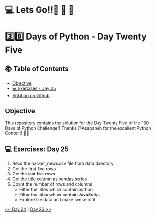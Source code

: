 #  💻 Lets Go!!🚀 🚀 🚀 

#  3️⃣0️⃣ Days of Python - Day Twenty Five

## 📚 Table of Contents
- [Objective](#objective)
- [💻 Exercises - Day 25](#-exercises-day-25)
- [Solution on Github](https://github.com/zidude1234/30_Days_of_Python/blob/main/Day%2025/Python%20Syntax/Day25%20Syntax%20-Answers.ipynb)

## Objective
This repository contains the solution for the Day Twenty Five of the "30 Days of Python Challenge"!
Thanks @Asabaneh for the excellent Python Content! 👋🏻

## 💻 Exercises: Day 25

1. Read the hacker_news.csv file from data directory 
1. Get the first five rows
1. Get the last five rows
1. Get the title column as pandas series
1. Count the number of rows and columns
    - Filter the titles which contain python
    - Filter the titles which contain JavaScript
    - Explore the data and make sense of it


 [<< Day 24](../Day%2024/README.md) | [Day 26 >>](../Day%2026/README.md)
